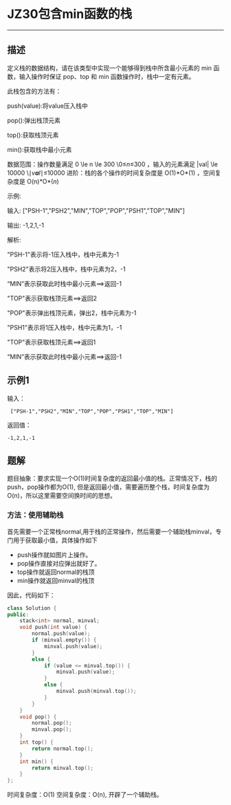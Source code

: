 # JZ30包含min函数的栈

---

## 描述

定义栈的数据结构，请在该类型中实现一个能够得到栈中所含最小元素的 min 函数，输入操作时保证 pop、top 和 min 函数操作时，栈中一定有元素。

此栈包含的方法有：

push(value):将value压入栈中

pop():弹出栈顶元素

top():获取栈顶元素

min():获取栈中最小元素

数据范围：操作数量满足 0 \le n \le 300 \0≤*n*≤300 ，输入的元素满足 |val| \le 10000 \∣*v**a**l*∣≤10000 
进阶：栈的各个操作的时间复杂度是 O(1)\*O*(1) ，空间复杂度是 O(n)\*O*(*n*) 

示例:

输入:  ["PSH-1","PSH2","MIN","TOP","POP","PSH1","TOP","MIN"]

输出:  -1,2,1,-1

解析:

"PSH-1"表示将-1压入栈中，栈中元素为-1

"PSH2"表示将2压入栈中，栈中元素为2，-1

“MIN”表示获取此时栈中最小元素==>返回-1

"TOP"表示获取栈顶元素==>返回2

"POP"表示弹出栈顶元素，弹出2，栈中元素为-1

"PSH1"表示将1压入栈中，栈中元素为1，-1

"TOP"表示获取栈顶元素==>返回1

“MIN”表示获取此时栈中最小元素==>返回-1

## 示例1

输入：

```
 ["PSH-1","PSH2","MIN","TOP","POP","PSH1","TOP","MIN"]
```

返回值：

```
-1,2,1,-1
```





## 题解

题目抽象：要求实现一个O(1)时间复杂度的返回最小值的栈。正常情况下，栈的push，pop操作都为O(1),
但是返回最小值，需要遍历整个栈，时间复杂度为O(n)，所以这里需要空间换时间的思想。

### 方法：使用辅助栈

首先需要一个正常栈normal,用于栈的正常操作，然后需要一个辅助栈minval，专门用于获取最小值，具体操作如下

- push操作就如图片上操作。
- pop操作直接对应弹出就好了。
- top操作就返回normal的栈顶
- min操作就返回minval的栈顶

因此，代码如下：

```cpp
class Solution {
public:
    stack<int> normal, minval;
    void push(int value) {
        normal.push(value);
        if (minval.empty()) {
            minval.push(value);
        }
        else {
            if (value <= minval.top()) {
                minval.push(value);
            }
            else {
                minval.push(minval.top());
            }
        }
    }
    void pop() {
        normal.pop();
        minval.pop();
    }
    int top() {
        return normal.top();
    }
    int min() {
        return minval.top();
    }
};
```

时间复杂度：O(1)
空间复杂度：O(n), 开辟了一个辅助栈。